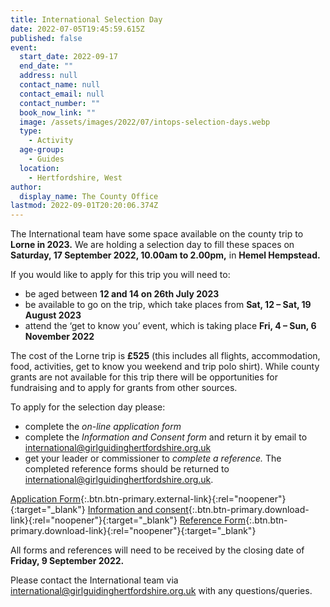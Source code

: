 ```yaml
---
title: International Selection Day
date: 2022-07-05T19:45:59.615Z
published: false
event:
  start_date: 2022-09-17
  end_date: ""
  address: null
  contact_name: null
  contact_email: null
  contact_number: ""
  book_now_link: ""
  image: /assets/images/2022/07/intops-selection-days.webp
  type:
    - Activity
  age-group:
    - Guides
  location:
    - Hertfordshire, West
author:
  display_name: The County Office
lastmod: 2022-09-01T20:20:06.374Z
---
```

The International team have some space available on the county trip to **Lorne in 2023.** We are holding a selection day to fill these spaces on **Saturday, 17 September 2022, 10.00am to 2.00pm,** in **Hemel Hempstead.**

If you would like to apply for this trip you will need to:

- be aged between **12 and 14 on 26th July 2023**
- be available to go on the trip, which take places from **Sat, 12 – Sat, 19 August 2023**  
- attend the ‘get to know you’ event, which is taking place **Fri, 4 – Sun, 6 November 2022**

The cost of the Lorne trip is **£525** (this includes all flights, accommodation, food, activities, get to know you weekend and trip polo shirt). While county grants are not available for this trip there will be opportunities for fundraising and to apply for grants from other sources.

To apply for the selection day please:

- complete the *on-line application form*
- complete the *Information and Consent form* and return it by email to <international@girlguidinghertfordshire.org.uk>
- get your leader or commissioner to *complete a reference.* The completed reference forms should be returned to <international@girlguidinghertfordshire.org.uk>.

[Application Form](https://docs.google.com/forms/d/e/1FAIpQLSeHk54Nfnr5DAOlnr70nahmy1Roz9Twv0IfIAkIPwU7RrIOOQ/viewform){:.btn.btn-primary.external-link}{:rel="noopener"}{:target="_blank"} [Information and consent](/assets/docs/2022/information-consent-lorne-only.docx){:.btn.btn-primary.download-link}{:rel="noopener"}{:target="_blank"} [Reference Form](/assets/docs/2022/international-reference-form.docx){:.btn.btn-primary.download-link}{:rel="noopener"}{:target="_blank"}

All forms and references will need to be received by the closing date of **Friday, 9 September 2022.**

Please contact the International team via <international@girlguidinghertfordshire.org.uk> with any questions/queries.
